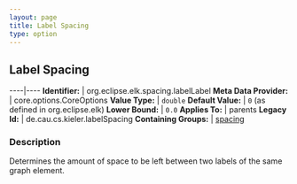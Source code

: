 ```yaml
---
layout: page
title: Label Spacing
type: option
---
```

## Label Spacing

----|----
**Identifier:** | org.eclipse.elk.spacing.labelLabel
**Meta Data Provider:** | core.options.CoreOptions
**Value Type:** | `double`
**Default Value:** | `0` (as defined in org.eclipse.elk)
**Lower Bound:** | `0.0`
**Applies To:** | parents
**Legacy Id:** | de.cau.cs.kieler.labelSpacing
**Containing Groups:** | [spacing](org-eclipse-elk-spacing)


### Description
Determines the amount of space to be left between two labels of the same graph element.

